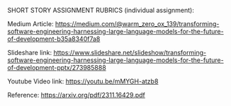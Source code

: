 SHORT STORY ASSIGNMENT RUBRICS (individual assignment):


Medium Article: https://medium.com/@warm_zero_ox_139/transforming-software-engineering-harnessing-large-language-models-for-the-future-of-development-b35a8340f7a8

Slideshare link: https://www.slideshare.net/slideshow/transforming-software-engineering-harnessing-large-language-models-for-the-future-of-development-pptx/273985888

Youtube Video link: https://youtu.be/mMYGH-atzb8

Reference: https://arxiv.org/pdf/2311.16429.pdf